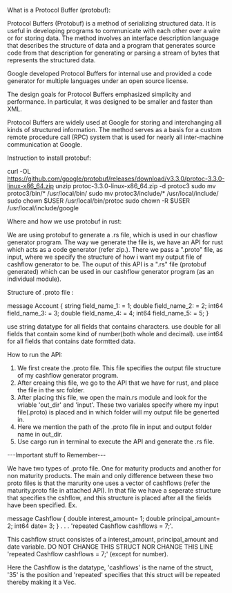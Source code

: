 What is a Protocol Buffer (protobuf):

Protocol Buffers (Protobuf) is a method of serializing structured data. It is useful in developing programs to communicate with each other over a wire or for storing data. The method involves an interface description language that describes the structure of data and a program that generates source code from that description for generating or parsing a stream of bytes that represents the structured data.

Google developed Protocol Buffers for internal use and provided a code generator for multiple languages under an open source license.

The design goals for Protocol Buffers emphasized simplicity and performance. In particular, it was designed to be smaller and faster than XML.

Protocol Buffers are widely used at Google for storing and interchanging all kinds of structured information. The method serves as a basis for a custom remote procedure call (RPC) system that is used for nearly all inter-machine communication at Google.


Instruction to install protobuf:

curl -OL https://github.com/google/protobuf/releases/download/v3.3.0/protoc-3.3.0-linux-x86_64.zip
unzip protoc-3.3.0-linux-x86_64.zip -d protoc3
sudo mv protoc3/bin/* /usr/local/bin/
sudo mv protoc3/include/* /usr/local/include/
sudo chown $USER /usr/local/bin/protoc
sudo chown -R $USER /usr/local/include/google


Where and how we use protobuf in rust:

We are using protobuf to generate a .rs file, which is used in our chasflow generator program. The way we generate the file is, we have an API for rust which acts as a code generator (refer zip.). There we pass a ".proto" file, as input, where we specify the structure of how i want my output file of cashflow generator to be. The ouput of this API is a ".rs" file (protobuf generated) which can be used in our cashflow generator program (as an individual module).


Structure of .proto file :

message Account {
string field_name_1: = 1;
double field_name_2: = 2;
int64 field_name_3: = 3;
double field_name_4: = 4;
int64 field_name_5: = 5;
}

use string datatype for all fields that contains characters.
use double for all fields that contain some kind of number(both whole and decimal).
use int64 for all fields that contains date formtted data.


How to run the API:

1.  We first create the .proto file. This file specifies the output file structure of my cashflow generator program. 
2.  After creaing this file, we go to the API that we have for rust, and place the file in the     src folder.
3.  After placing this file, we open the main.rs module and look for the vriable 'out_dir' and     'input'. These two variales specify where my input file(.proto) is placed and in which folder will my output file be generted in.
4.  Here we mention the path of the .proto file in input and output folder name in out_dir.
5.  Use cargo run in terminal to execute the API and generate the .rs file.


---Important stuff to Remember---

We have two types of .proto file. One for maturity products and another for non maturity products. The main and only difference between these two proto files is that the marurity one uses a vector of cashflows (refer the maturity.proto file in attached API). In that file we have a seperate structure that specifies the cshflow, and this structure is placed after all the fields have been specified.
Ex. 

message Cashflow {
    double interest_amount= 1;
    double principal_amount= 2;
    int64 date= 3;
}
.
.
.
'repeated Cashflow cashflows = 7;'.

This cashflow struct consistes of a interest_amount, principal_amount and date variable.
DO NOT CHANGE THIS STRUCT NOR CHANGE THIS LINE 'repeated Cashflow cashflows = 7;' (except for number).

Here the Cashflow is the datatype, 'cashflows' is the name of the struct, '35' is the position and 'repeated' specifies that this struct will be repeated thereby making it a Vec<Cashflows>.

